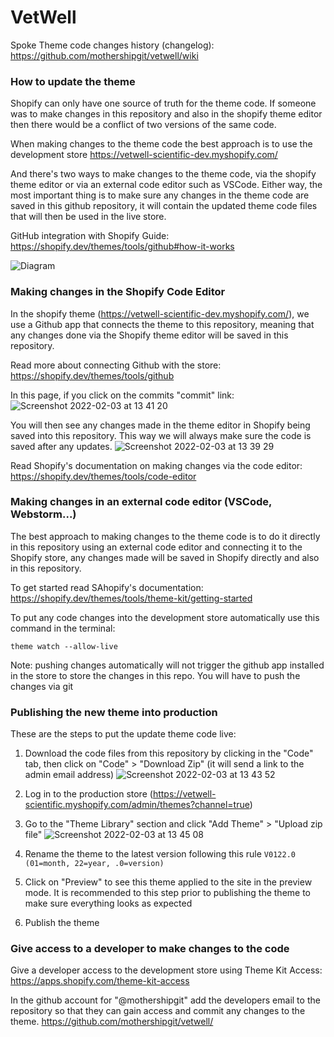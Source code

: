 # VetWell

Spoke Theme code changes history (changelog): https://github.com/mothershipgit/vetwell/wiki 

### How to update the theme

Shopify can only have one source of truth for the theme code.
If someone was to make changes in this repository and also in the
shopify theme editor then there would be a conflict of two versions
of the same code.

When making changes to the theme code the best approach is to use 
the development store https://vetwell-scientific-dev.myshopify.com/

And there's two ways to make changes to the theme code, via the
shopify theme editor or via an external code editor such as VSCode. 
Either way, the most important thing is to make sure any changes in 
the theme code are saved in this github repository, it will contain
the updated theme code files that will then be used in the live store.

GitHub integration with Shopify Guide: https://shopify.dev/themes/tools/github#how-it-works

![Diagram](https://cdn.shopify.com/s/files/1/0611/4770/9678/files/diagram-2.jpg?v=1642496925)
### Making changes in the Shopify Code Editor

In the shopify theme (https://vetwell-scientific-dev.myshopify.com/), we use a Github app that connects the theme to
this repository, meaning that any changes done via the Shopify theme editor
will be saved in this repository.

Read more about connecting Github with the store: https://shopify.dev/themes/tools/github

In this page, if you click on the commits "commit" link:
![Screenshot 2022-02-03 at 13 41 20](https://user-images.githubusercontent.com/97894133/152344928-a85a314e-c70c-4abc-95f2-d026fc1bbf34.jpg)


You will then see any changes made in the theme editor in Shopify being saved into this repository. This way we will always make sure the code is saved after any updates.
![Screenshot 2022-02-03 at 13 39 29](https://user-images.githubusercontent.com/97894133/152344572-ec6d8bb5-c2f5-44f0-8478-6d70413141f2.jpg)


Read Shopify's documentation on making changes via the code editor: https://shopify.dev/themes/tools/code-editor

### Making changes in an external code editor (VSCode, Webstorm...)

The best approach to making changes to the theme code is to do it
directly in this repository using an external code editor and connecting 
it to the Shopify store, any changes made will be saved in Shopify directly 
and also in this repository.

To get started read SAhopify's documentation: https://shopify.dev/themes/tools/theme-kit/getting-started

To put any code changes into the development store automatically use 
this command in the terminal:
```angular2html
theme watch --allow-live
```

Note: pushing changes automatically will not trigger the github app installed
in the store to store the changes in this repo. You will have to push
the changes via git

### Publishing the new theme into production

These are the steps to put the update theme code live:

1. Download the code files from this repository by clicking in the "Code" tab, then click on "Code" > "Download Zip" (it will send a link to the admin email address)
![Screenshot 2022-02-03 at 13 43 52](https://user-images.githubusercontent.com/97894133/152345178-a775f001-9f11-46bb-bf94-6a5df7e185f3.jpg)

2. Log in to the production store (https://vetwell-scientific.myshopify.com/admin/themes?channel=true)
3. Go to the "Theme Library" section and click "Add Theme" > "Upload zip file"
![Screenshot 2022-02-03 at 13 45 08](https://user-images.githubusercontent.com/97894133/152345377-bfb98efa-c4c1-44fd-9cf4-d4f7e8879d57.jpg)
4. Rename the theme to the latest version following this rule `V0122.0 (01=month, 22=year, .0=version)`
5. Click on "Preview" to see this theme applied to the site in the preview mode. It is recommended to this step prior to publishing the theme to make sure everything looks as expected
6. Publish the theme

### Give access to a developer to make changes to the code

Give a developer access to the development store using Theme Kit Access:
https://apps.shopify.com/theme-kit-access

In the github account for "@mothershipgit" add the developers email to 
the repository so that they can gain access and commit any changes to the 
theme. https://github.com/mothershipgit/vetwell/



